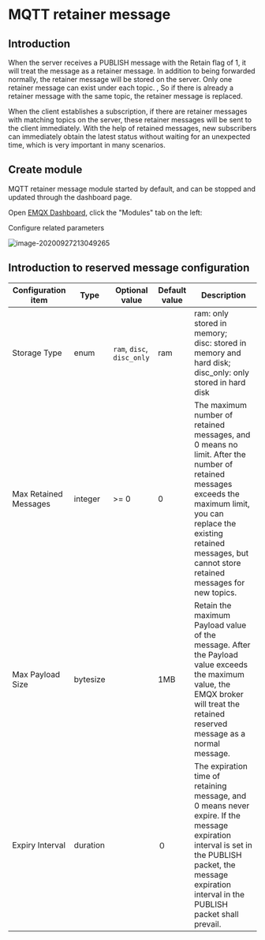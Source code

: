 # MQTT retainer message

## Introduction

When the server receives a PUBLISH message with the Retain flag of 1, it will treat the message as a retainer message. In addition to being forwarded normally, the retainer message will be stored on the server. Only one retainer message can exist under each topic. , So if there is already a retainer message with the same topic, the retainer message is replaced.

When the client establishes a subscription, if there are retainer messages with matching topics on the server, these retainer messages will be sent to the client immediately. With the help of retained messages, new subscribers can immediately obtain the latest status without waiting for an unexpected time, which is very important in many scenarios.

## Create module

MQTT retainer message module started by default, and can be stopped and updated through the dashboard page.

Open [EMQX Dashboard](http://127.0.0.1:18083/#/modules), click the "Modules" tab on the left:

Configure related parameters

![image-20200927213049265](./assets/retained_2.png)


## Introduction to reserved message configuration

| Configuration item       | Type  | Optional value      | Default value | Description                                               |
| ------------------------------ | -------- | ------------------------ | ------ | ------------------------------------------------------------ |
| Storage Type          | enum     | `ram`, `disc`, `disc_only` | ram |ram: only stored in memory; <br /> disc: stored in memory and hard disk; <br /> disc_only: only stored in hard disk|
| Max Retained Messages | integer  | \>= 0                    | 0      | The maximum number of retained messages, and 0 means no limit. After the number of retained messages exceeds the maximum limit, you can replace the existing retained messages, but cannot store retained messages for new topics. |
| Max Payload Size      | bytesize |                          | 1MB    | Retain the maximum Payload value of the message. After the Payload value exceeds the maximum value, the EMQX broker will treat the retained reserved message as a normal message. |
| Expiry Interval       | duration |                          | ０     | The expiration time of retaining message, and 0 means never expire. If the message expiration interval is set in the PUBLISH packet, the message expiration interval in the PUBLISH packet shall prevail. |